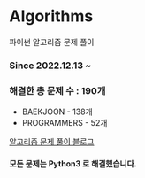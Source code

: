 # Algorithms
파이썬 알고리즘 문제 풀이
### Since 2022.12.13 ~
### 해결한 총 문제 수 : 190개
- BAEKJOON - 138개
- PROGRAMMERS - 52개

[알고리즘 문제 풀이 블로그](https://monzheld.tistory.com/category/%E2%8C%A8%EF%B8%8F%20Algorithms)
#### 모든 문제는 Python3 로 해결했습니다.
